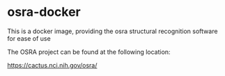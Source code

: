 # osra-docker
This is a docker image, providing the osra structural recognition software for ease of use

The OSRA project can be found at the following location:

https://cactus.nci.nih.gov/osra/
